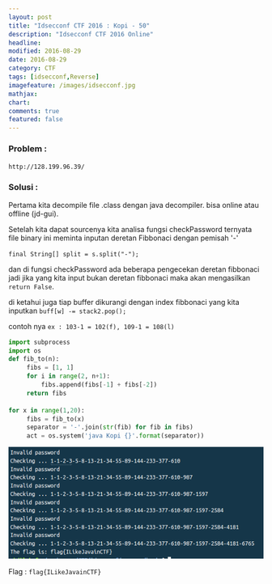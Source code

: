 ```yaml
---
layout: post
title: "Idsecconf CTF 2016 : Kopi - 50"
description: "Idsecconf CTF 2016 Online"
headline: 
modified: 2016-08-29
date: 2016-08-29
category: CTF
tags: [idsecconf,Reverse]
imagefeature: /images/idsecconf.jpg
mathjax: 
chart: 
comments: true
featured: false
---
```


### Problem :

`http://128.199.96.39/`

### Solusi :

Pertama kita decompile file .class dengan java decompiler. bisa online atau offline (jd-gui).

Setelah kita dapat sourcenya kita analisa fungsi checkPassword ternyata file binary ini meminta
inputan deretan Fibbonaci dengan pemisah '-' 

`final String[] split = s.split("-");`

dan di fungsi checkPassword ada beberapa pengecekan deretan fibbonaci jadi jika yang kita
input bukan deretan fibbonaci maka akan mengasilkan `return False`.

di ketahui juga tiap buffer dikurangi dengan index fibbonaci yang kita inputkan
`buff[w] -= stack2.pop();`

contoh nya 
`ex : 103-1 = 102(f), 109-1 = 108(l)`

```python
import subprocess
import os
def fib_to(n):
     fibs = [1, 1]
     for i in range(2, n+1):
         fibs.append(fibs[-1] + fibs[-2])
     return fibs

for x in range(1,20):
     fibs = fib_to(x)
     separator = '-'.join(str(fib) for fib in fibs)
     act = os.system('java Kopi {}'.format(separator))
```

![Kopi Flag](/images/kopi_flag.png)

Flag : `flag{ILikeJavainCTF}`